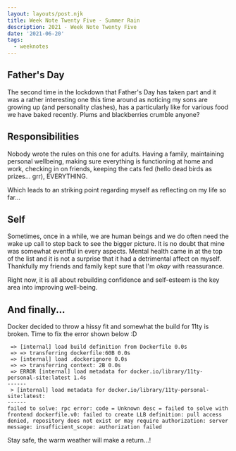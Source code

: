```yaml
---
layout: layouts/post.njk
title: Week Note Twenty Five - Summer Rain
description: 2021 - Week Note Twenty Five
date: '2021-06-20'
tags:
  - weeknotes
---
```


## Father's Day

The second time in the lockdown that Father's Day has taken part and it was a rather interesting one this time around as noticing my sons are growing up (and personality clashes), has a particularly like for various food we have baked recently. Plums and blackberries crumble anyone?

## Responsibilities

Nobody wrote the rules on this one for adults. Having a family, maintaining personal wellbeing, making sure everything is functioning at home and work, checking in on friends, keeping the cats fed (hello dead birds as prizes... grr), EVERYTHING.

Which leads to an striking point regarding myself as reflecting on my life so far...

## Self

Sometimes, once in a while, we are human beings and we do often need the wake up call to step back to see the bigger picture. It is no doubt that mine was somewhat eventful in every aspects. Mental health came in at the top of the list and it is not a surprise that it had a detrimental affect on myself. Thankfully my friends and family kept sure that I'm *okay* with reassurance.

Right now, it is all about rebuilding confidence and self-esteem is the key area into improving well-being.

## And finally...

Docker decided to throw a hissy fit and somewhat the build for 11ty is broken. Time to fix the error shown below :D

```
 => [internal] load build definition from Dockerfile 0.0s
 => => transferring dockerfile:60B 0.0s
 => [internal] load .dockerignore 0.0s
 => => transferring context: 2B 0.0s
 => ERROR [internal] load metadata for docker.io/library/11ty-personal-site:latest 1.4s
------
 > [internal] load metadata for docker.io/library/11ty-personal-site:latest:
------
failed to solve: rpc error: code = Unknown desc = failed to solve with frontend dockerfile.v0: failed to create LLB definition: pull access denied, repository does not exist or may require authorization: server message: insufficient_scope: authorization failed
```

Stay safe, the warm weather will make a return...!